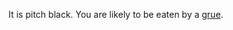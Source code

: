 It is pitch black. You are likely to be eaten by a [grue](http://www.web-adventures.org/cgi-bin/webfrotz?s=ZorkDungeon).
